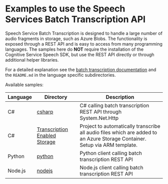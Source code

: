 # Examples to use the Speech Services Batch Transcription API

Speech Service Batch Transcription is designed to handle a large number of audio fragments in storage, such as Azure Blobs. The functionality is exposed through a REST API and is easy to access from many programming languages. The samples here do **NOT** require the installation of the Cognitive Service Speech SDK, but use the REST API directly or through additional helper libraries.

For a detailed explanation see the [batch transcription documentation](https://docs.microsoft.com/azure/cognitive-services/speech-service/batch-transcription) and the `README.md` in the language specific subdirectories.

Available samples:

| Language | Directory | Description |
| ---------- | -------- | ----------- |
| C# | [csharp](csharp) | C# calling batch transcription REST API through System.Net.Http |
| C# | [Transcription Enabled Storage](transcription-enabled-storage) | Project to automatically transcribe all audio files which are added to an Azure Storage Container. Setup via ARM template. |
| Python | [python](python) | Python client calling batch transcription REST API |
| Node.js | [nodejs](nodejs) | Node.js client calling batch transcription REST API |
